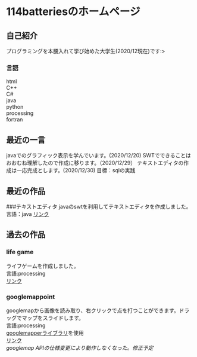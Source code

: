 # 114batteriesのホームページ
## 自己紹介
プログラミングを本腰入れて学び始めた大学生(2020/12現在)です:><br>
### 言語
html<br>
C++<br>
C#<br>
java<br>
python<br>
processing<br>
fortran<br>
## 最近の一言
javaでのグラフィック表示を学んでいます。(2020/12/20)
SWTでできることはおおむね理解したので作成に移ります。（2020/12/29）
テキストエディタの作成は一応完成とします。(2020/12/30)
目標：sqlの実践
## 最近の作品
###テキストエディタ
javaのswtを利用してテキストエディタを作成しました。
言語：java
[リンク](https://github.com/114batteries/bt114TextEditor)
## 過去の作品
### life game
ライフゲームを作成しました。<br>
言語:processing<br>
[リンク](https://github.com/114batteries/114batteries.github.io/tree/main/history/lifeGame)
### googlemappoint
googlemapから画像を読み取り、右クリックで点を打つことができます。ドラッグでマップをスライドします。<br>
言語:processing<br>
[googlemapperライブラリ](https://github.com/beattiea/TiltyIMU/tree/master/Tilty%20Software/Processing/libraries/GoogleMapper/library)を使用<br>
[リンク](https://github.com/114batteries/114batteries.github.io/tree/main/history/googlemappoint)<br>
*googlemap APIの仕様変更により動作しなくなった。修正予定*
